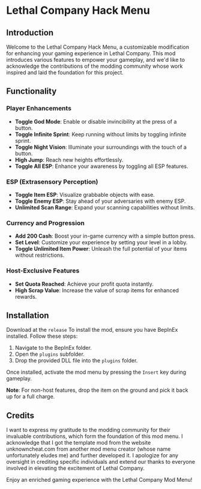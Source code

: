 # Lethal Company Hack Menu

## Introduction

Welcome to the Lethal Company Hack Menu, a customizable modification for enhancing your gaming experience in Lethal Company. This mod introduces various features to empower your gameplay, and we'd like to acknowledge the contributions of the modding community whose work inspired and laid the foundation for this project.

## Functionality

### Player Enhancements
- **Toggle God Mode**: Enable or disable invincibility at the press of a button.
- **Toggle Infinite Sprint**: Keep running without limits by toggling infinite sprint.
- **Toggle Night Vision**: Illuminate your surroundings with the touch of a button.
- **High Jump**: Reach new heights effortlessly.
- **Toggle All ESP**: Enhance your awareness by toggling all ESP features.

### ESP (Extrasensory Perception)
- **Toggle Item ESP**: Visualize grabbable objects with ease.
- **Toggle Enemy ESP**: Stay ahead of your adversaries with enemy ESP.
- **Unlimited Scan Range**: Expand your scanning capabilities without limits.

### Currency and Progression
- **Add 200 Cash**: Boost your in-game currency with a simple button press.
- **Set Level**: Customize your experience by setting your level in a lobby.
- **Toggle Unlimited Item Power**: Unleash the full potential of your items without restrictions.

### Host-Exclusive Features
- **Set Quota Reached**: Achieve your profit quota instantly.
- **High Scrap Value**: Increase the value of scrap items for enhanced rewards.

## Installation
Download at the `release`
To install the mod, ensure you have BepInEx installed. Follow these steps:

1. Navigate to the BepInEx folder.
2. Open the `plugins` subfolder.
3. Drop the provided DLL file into the `plugins` folder.

Once installed, activate the mod menu by pressing the `Insert` key during gameplay.

**Note**: For non-host features, drop the item on the ground and pick it back up for a full charge.

## Credits

I want to express my gratitude to the modding community for their invaluable contributions, which form the foundation of this mod menu. I acknowledge that I got the template mod from the website unknowncheat.com from another mod menu creator (whose name unfortunately eludes me) and further developed it. I apologize for any oversight in crediting specific individuals and extend our thanks to everyone involved in elevating the excitement of Lethal Company.

Enjoy an enriched gaming experience with the Lethal Company Mod Menu!
